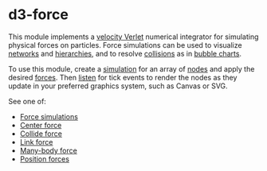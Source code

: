 <script setup>

import ExampleDisjointForce from "../components/ExampleDisjointForce.vue";

</script>

# d3-force

<ExampleDisjointForce />

This module implements a [velocity Verlet](https://en.wikipedia.org/wiki/Verlet_integration) numerical integrator for simulating physical forces on particles. Force simulations can be used to visualize [networks](https://observablehq.com/@d3/force-directed-graph) and [hierarchies](https://observablehq.com/@d3/force-directed-tree), and to resolve [collisions](./d3-force/collide.md) as in [bubble charts](http://www.nytimes.com/interactive/2012/09/06/us/politics/convention-word-counts.html).

<!-- [<img alt="Force-Directed Graph" src="https://raw.githubusercontent.com/d3/d3-force/master/img/graph.png" width="420" height="219">](https://observablehq.com/@d3/force-directed-graph) -->

<!-- [<img alt="Force-Directed Tree" src="https://raw.githubusercontent.com/d3/d3-force/master/img/tree.png" width="420" height="219">](https://observablehq.com/@d3/force-directed-tree) -->

<!-- [<img alt="Collision Detection" src="https://raw.githubusercontent.com/d3/d3-force/master/img/collide.png" width="420" height="219">](https://observablehq.com/@d3/collision-detection) -->

<!-- You can even use it as a rudimentary physics engine, say to simulate cloth: -->

<!-- [<img alt="Force-Directed Lattice" src="https://raw.githubusercontent.com/d3/d3-force/master/img/lattice.png" width="480" height="250">](https://observablehq.com/@d3/force-directed-lattice) -->

To use this module, create a [simulation](./d3-force/simulation.md) for an array of [nodes](./d3-force/simulation.md#simulation_nodes) and apply the desired [forces](./d3-force/simulation.md#simulation_force). Then [listen](./d3-force/simulation.md#simulation_on) for tick events to render the nodes as they update in your preferred graphics system, such as Canvas or SVG.

See one of:

* [Force simulations](./d3-force/simulation.md)
* [Center force](./d3-force/center.md)
* [Collide force](./d3-force/collide.md)
* [Link force](./d3-force/link.md)
* [Many-body force](./d3-force/many-body.md)
* [Position forces](./d3-force/position.md)
